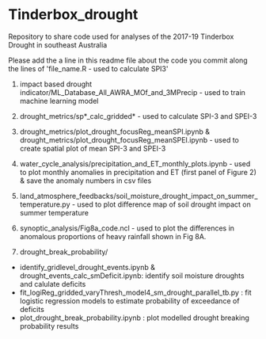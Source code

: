 # Tinderbox_drought

Repository to share code used for analyses of the 2017-19 Tinderbox Drought in southeast Australia

Please add the a line in this readme file about the code you commit along the lines of 'file_name.R - used to calculate SPI3'

1. impact based drought indicator/ML_Database_All_AWRA_MOf_and_3MPrecip - used to train machine learning model

2. drought_metrics/sp*_calc_gridded* - used to calculate SPI-3 and SPEI-3

3. drought_metrics/plot_drought_focusReg_meanSPI.ipynb & drought_metrics/plot_drought_focusReg_meanSPEI.ipynb - used to create spatial plot of mean SPI-3 and SPEI-3

4. water_cycle_analysis/precipitation_and_ET_monthly_plots.ipynb - used to plot monthly anomalies in precipitation and ET (first panel of Figure 2) & save the anomaly numbers in csv files

5. land_atmosphere_feedbacks/soil_moisture_drought_impact_on_summer_temperature.py - used to plot difference map of soil drought impact on summer temperature

6. synoptic_analysis/Fig8a_code.ncl - used to plot the differences in anomalous proportions of heavy rainfall shown in Fig 8A. 

7. drought_break_probability/
  - identify_gridlevel_drought_events.ipynb & drought_events_calc_smDeficit.ipynb: identify soil moisture droughts and calulate deficits
  - fit_logiReg_gridded_varyThresh_model4_sm_drought_parallel_tb.py : fit logistic regression models to estimate probability of exceedance of deficits
  - plot_drought_break_probability.ipynb : plot modelled drought breaking probability results 
